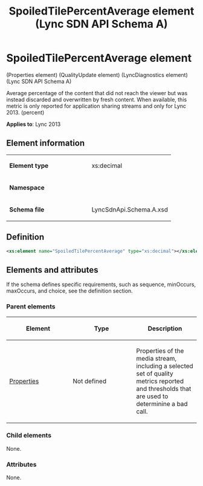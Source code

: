 ﻿---
title: SpoiledTilePercentAverage element  (Lync SDN API Schema A)
TOCTitle: SpoiledTilePercentAverage element
ms:assetid: 58640be4-d970-1ee9-d540-78d28aabff9c
ms:mtpsurl: https://msdn.microsoft.com/en-us/library/Dn439267(v=office.15)
ms:contentKeyID: 57261003
ms.date: 07/24/2014
mtps_version: v=office.15
dev_langs:
- xml
---

# SpoiledTilePercentAverage element 

(Properties element) (QualityUpdate element) (LyncDiagnostics element) (Lync SDN API Schema A)

Average percentage of the content that did not reach the viewer but was instead discarded and overwritten by fresh content. When available, this metric is only reported for application sharing streams and only for Lync 2013. (percent)


**Applies to**: Lync 2013

## Element information

<table>
<colgroup>
<col style="width: 50%" />
<col style="width: 50%" />
</colgroup>
<tbody>
<tr class="odd">
<td><p><strong>Element type</strong></p></td>
<td><p>xs:decimal</p></td>
</tr>
<tr class="even">
<td><p><strong>Namespace</strong></p></td>
<td><p></p></td>
</tr>
<tr class="odd">
<td><p><strong>Schema file</strong></p></td>
<td><p>LyncSdnApi.Schema.A.xsd</p></td>
</tr>
</tbody>
</table>


## Definition

``` xml
<xs:element name="SpoiledTilePercentAverage" type="xs:decimal"></xs:element>
```

## Elements and attributes

If the schema defines specific requirements, such as sequence, minOccurs, maxOccurs, and choice, see the definition section.

### Parent elements

<table>
<colgroup>
<col style="width: 33%" />
<col style="width: 33%" />
<col style="width: 33%" />
</colgroup>
<thead>
<tr class="header">
<th><p>Element</p></th>
<th><p>Type</p></th>
<th><p>Description</p></th>
</tr>
</thead>
<tbody>
<tr class="odd">
<td><p><a href="properties-element-qualityupdate-element-sdn-api-schema-a.md">Properties</a></p></td>
<td><p>Not defined</p></td>
<td><p>Properties of the media stream, including a selected set of quality metrics reported and thresholds that are used to determinine a bad call.</p></td>
</tr>
</tbody>
</table>


### Child elements

None.

### Attributes

None.

